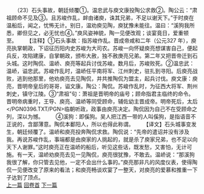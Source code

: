 　　（23）石头事故，朝廷倾覆①。温忠武与庾文康投陶公求救②。陶公云：“肃祖顾命不见及③。且苏峻作乱，衅由诸庾，诛其兄弟，不足以谢天下。”于时庾在温船后，闻之，忧怖无计。别日，温劝庾见陶，庾犹豫未能往。温曰：“溪狗我所悉，卿但见之，必无忧也④。”庾风姿神貌，陶一见便改观；谈宴竟日，爱重顿至。
　　【注释】①石头事故：指苏峻作乱。晋成帝咸和二年（公元327 年），庾亮执掌朝政，下诏征历阳内史苏峻为大司农。苏峻一向怀疑庾亮想谋害自己，便起兵反，攻陷建康，自掌朝政，颁布大赦，独不赦庚亮兄弟。第二年又把晋帝迁到石头城。这时陶侃、温峤、庾亮等起兵讨伐苏峻。数月后，苏峻败死。②温忠武：温峤，谥忠武。苏峻作乱时，温峤任平南将军、江州刺史，驻扎到寻阳。后庾亮战败，逃到他那里，他劝庾亮去见陶侃，并共推陶侃为盟主，起兵讨伐。庾文康：庾亮，晋明帝皇后的哥哥，谥文康。陶公：陶侃。苏峻作乱时，为征西大将军、荆州刺史，镇守江陵。③“肃祖”句：萧祖是晋明帝的庙号；顾命指君主临终的命令。晋明帝病重时，王导、庾亮、温峤等同受顾命，辅佐幼主晋成帝。明帝死后，太后</PGN0396.TXT/PGN>临朝听政，政事由庾亮决定。陶侃因为自己不在受顾命之列，深以为憾。
　　④溪狗：即傒狗。吴人把江西一带的人叫傒狗，是指语音不正说的，含鄙薄意。陶侃本鄱阳人，所以也得此称谓。
　　【译文】石头城事变发生，朝廷倾覆了。温峤和庾亮投奔陶侃求救。陶侃说：“先帝的遣诏并没有涉及我。再说苏峻作乱，事端都是由庾家的人挑起的，就是杀了庾家兄弟，也不足以向天下人谢罪。”这时庾亮正在温峤的船后，听见这些话，既发愁，又害怕，无计可施。有一天，温峤劝庾亮去见一见陶侃，庾亮很犹豫，不敢去。温峤说：“那溪狗我很了解，你只管去见他，一定不会出什么事的。”庾亮那非凡的风度仪表，使得陶侃一见便改变了原来的看法；和庾亮畅谈欢宴了一整天，对庾亮的爱慕和推重一下子达到了顶点。
<br>[上一篇](14_22) [回卷首](14_00) [下一篇](14_24)
